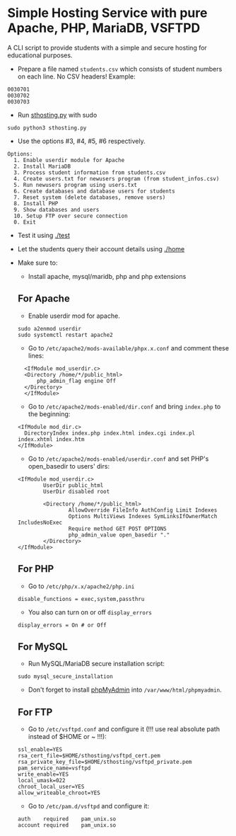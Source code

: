 # Simple Hosting Service with pure Apache, PHP, MariaDB, VSFTPD

A CLI script to provide students with a simple and secure hosting for educational purposes.

- Prepare a file named `students.csv` which consists of student numbers on each line. No CSV headers! Example:
```
0030701
0030702
0030703

```

- Run [sthosting.py](sthosting.py) with sudo
```shell
sudo python3 sthosting.py
```

- Use the options #3, #4, #5, #6 respectively.
```
Options:
  1. Enable userdir module for Apache
  2. Install MariaDB
  3. Process student information from students.csv
  4. Create users.txt for newusers program (from student_infos.csv)
  5. Run newusers program using users.txt
  6. Create databases and database users for students
  7. Reset system (delete databases, remove users)
  8. Install PHP
  9. Show databases and users
  10. Setup FTP over secure connection
  0. Exit
```

- Test it using [./test](./test)

- Let the students query their account details using [./home](./home)

- Make sure to:
  - Install apache, mysql/maridb, php and php extensions


 
  ## For Apache
  - Enable userdir mod for apache.
  
  ```shell
  sudo a2enmod userdir
  sudo systemctl restart apache2
  ```
  
  - Go to `/etc/apache2/mods-available/phpx.x.conf` and comment these lines:
  ```
    <IfModule mod_userdir.c>                                           
    <Directory /home/*/public_html>                                
        php_admin_flag engine Off                                  
    </Directory>                                                   
    </IfModule>         
  ```

  - Go to `/etc/apache2/mods-enabled/dir.conf` and bring `index.php` to the beginning:
  ```
  <IfModule mod_dir.c>
    DirectoryIndex index.php index.html index.cgi index.pl index.xhtml index.htm
  </IfModule>
  ```

  - Go to `/etc/apache2/mods-enabled/userdir.conf` and set PHP's open_basedir to users' dirs:
  ```
  <IfModule mod_userdir.c>
          UserDir public_html
          UserDir disabled root
  
          <Directory /home/*/public_html>
                  AllowOverride FileInfo AuthConfig Limit Indexes
                  Options MultiViews Indexes SymLinksIfOwnerMatch IncludesNoExec
                  Require method GET POST OPTIONS
                  php_admin_value open_basedir "."
          </Directory>
  </IfModule>
  ```



  ## For PHP
  - Go to `/etc/php/x.x/apache2/php.ini`
  ```
  disable_functions = exec,system,passthru
  ```
  
  - You also can turn on or off `display_errors`
  ```
  display_errors = On # or Off
  ```
  



  ## For MySQL
  - Run MySQL/MariaDB secure installation script:
  ```shell
  sudo mysql_secure_installation
  ```

  - Don't forget to install [phpMyAdmin](https://www.phpmyadmin.net/downloads/) into `/var/www/html/phpmyadmin`.



  ## For FTP
  - Go to `/etc/vsftpd.conf` and configure it (!!! use real absolute path instead of $HOME or ~ !!!):
  ```
  ssl_enable=YES
  rsa_cert_file=$HOME/sthosting/vsftpd_cert.pem
  rsa_private_key_file=$HOME/sthosting/vsftpd_private.pem
  pam_service_name=vsftpd
  write_enable=YES
  local_umask=022
  chroot_local_user=YES
  allow_writeable_chroot=YES
  ```

  - Go to `/etc/pam.d/vsftpd` and configure it:
  ```
  auth    required    pam_unix.so
  account required    pam_unix.so
  ```

  
  
